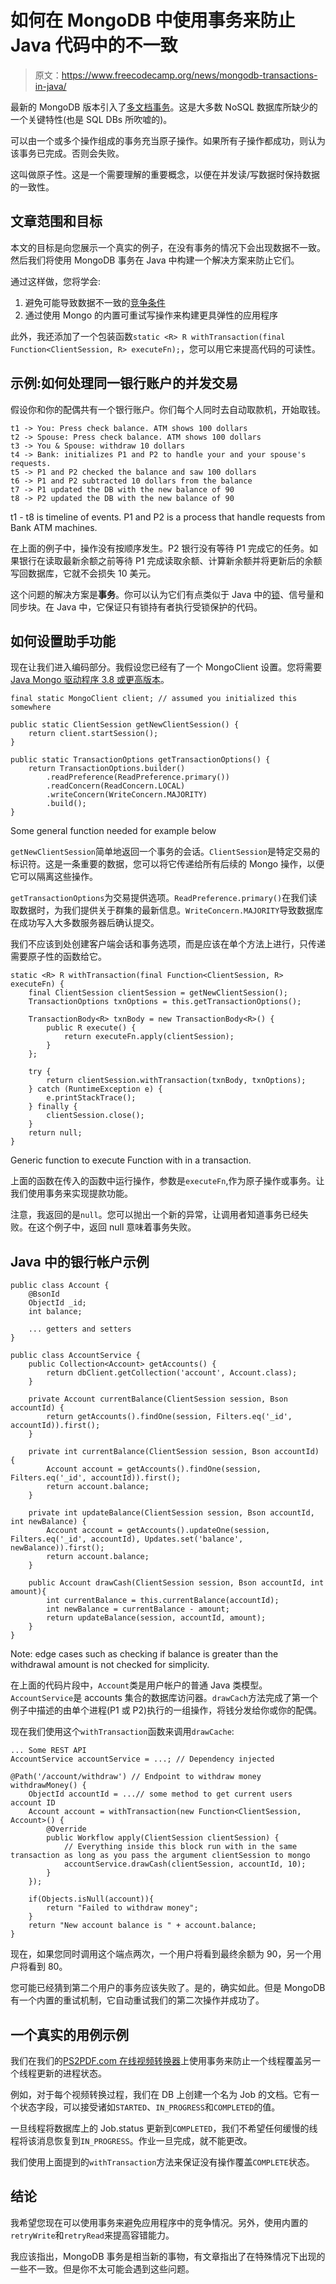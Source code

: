 # 如何在 MongoDB 中使用事务来防止 Java 代码中的不一致

> 原文：<https://www.freecodecamp.org/news/mongodb-transactions-in-java/>

最新的 MongoDB 版本引入了[多文档事务](https://docs.mongodb.com/v4.2/core/transactions/)。这是大多数 NoSQL 数据库所缺少的一个关键特性(也是 SQL DBs 所吹嘘的)。

可以由一个或多个操作组成的事务充当原子操作。如果所有子操作都成功，则认为该事务已完成。否则会失败。

这叫做原子性。这是一个需要理解的重要概念，以便在并发读/写数据时保持数据的一致性。

## 文章范围和目标

本文的目标是向您展示一个真实的例子，在没有事务的情况下会出现数据不一致。然后我们将使用 MongoDB 事务在 Java 中构建一个解决方案来防止它们。

通过这样做，您将学会:

1.  避免可能导致数据不一致的[竞争条件](https://en.wikipedia.org/wiki/Race_condition)
2.  通过使用 Mongo 的内置可重试写操作来构建更具弹性的应用程序

此外，我还添加了一个包装函数`static <R> R withTransaction(final Function<ClientSession, R> executeFn);`，您可以用它来提高代码的可读性。

## 示例:如何处理同一银行账户的并发交易

假设你和你的配偶共有一个银行账户。你们每个人同时去自动取款机，开始取钱。

```
t1 -> You: Press check balance. ATM shows 100 dollars
t2 -> Spouse: Press check balance. ATM shows 100 dollars
t3 -> You & Spouse: withdraw 10 dollars
t4 -> Bank: initializes P1 and P2 to handle your and your spouse's requests.
t5 -> P1 and P2 checked the balance and saw 100 dollars
t6 -> P1 and P2 subtracted 10 dollars from the balance
t7 -> P1 updated the DB with the new balance of 90
t8 -> P2 updated the DB with the new balance of 90
```

t1 - t8 is timeline of events. P1 and P2 is a process that handle requests from Bank ATM machines.

在上面的例子中，操作没有按顺序发生。P2 银行没有等待 P1 完成它的任务。如果银行在读取最新余额之前等待 P1 完成读取余额、计算新余额并将更新后的余额写回数据库，它就不会损失 10 美元。

这个问题的解决方案是**事务**。你可以认为它们有点类似于 Java 中的[锁](https://docs.oracle.com/en/java/javase/14/docs/api/java.base/java/util/concurrent/locks/package-summary.html)、信号量和同步块。在 Java 中，它保证只有锁持有者执行受锁保护的代码。

## 如何设置助手功能

现在让我们进入编码部分。我假设您已经有了一个 MongoClient 设置。您将需要 [Java Mongo 驱动程序 3.8 或更高版本](https://mongodb.github.io/mongo-java-driver/4.0/whats-new/#what-s-new-in-3-8)。

```
final static MongoClient client; // assumed you initialized this somewhere

public static ClientSession getNewClientSession() {
    return client.startSession();
}

public static TransactionOptions getTransactionOptions() {
    return TransactionOptions.builder()
        .readPreference(ReadPreference.primary())
        .readConcern(ReadConcern.LOCAL)
        .writeConcern(WriteConcern.MAJORITY)
        .build();
} 
```

Some general function needed for example below

`getNewClientSession`简单地返回一个事务的会话。`ClientSession`是特定交易的标识符。这是一条重要的数据，您可以将它传递给所有后续的 Mongo 操作，以便它可以隔离这些操作。

`getTransactionOptions`为交易提供选项。`ReadPreference.primary()`在我们读取数据时，为我们提供关于群集的最新信息。`WriteConcern.MAJORITY`导致数据库在成功写入大多数服务器后确认提交。

我们不应该到处创建客户端会话和事务选项，而是应该在单个方法上进行，只传递需要原子性的函数给它。

```
static <R> R withTransaction(final Function<ClientSession, R> executeFn) {
	final ClientSession clientSession = getNewClientSession();
	TransactionOptions txnOptions = this.getTransactionOptions();

	TransactionBody<R> txnBody = new TransactionBody<R>() {
		public R execute() {
			return executeFn.apply(clientSession);
		}
	};

	try {
		return clientSession.withTransaction(txnBody, txnOptions);
	} catch (RuntimeException e) {
		e.printStackTrace();
	} finally {
		clientSession.close();
	}
	return null;
}
```

Generic function to execute Function with in a transaction.

上面的函数在传入的函数中运行操作，参数是`executeFn`,作为原子操作或事务。让我们使用事务来实现提款功能。

注意，我返回的是`null`。您可以抛出一个新的异常，让调用者知道事务已经失败。在这个例子中，返回 null 意味着事务失败。

## Java 中的银行帐户示例

```
public class Account {
	@BsonId
    ObjectId _id;
	int balance;

    ... getters and setters
}

public class AccountService {
	public Collection<Account> getAccounts() {
    	return dbClient.getCollection('account', Account.class);
    }

    private Account currentBalance(ClientSession session, Bson accountId) {
    	return getAccounts().findOne(session, Filters.eq('_id', accountId)).first();
    }

	private int currentBalance(ClientSession session, Bson accountId) {
    	Account account = getAccounts().findOne(session, Filters.eq('_id', accountId)).first();
        return account.balance;
    }

    private int updateBalance(ClientSession session, Bson accountId, int newBalance) {
    	Account account = getAccounts().updateOne(session, Filters.eq('_id', accountId), Updates.set('balance', newBalance)).first();
        return account.balance;
    }

    public Account drawCash(ClientSession session, Bson accountId, int amount){
    	int currentBalance = this.currentBalance(accountId);
        int newBalance = currentBalance - amount;
        return updateBalance(session, accountId, amount);
    }
}
```

Note: edge cases such as checking if balance is greater than the withdrawal amount is not checked for simplicity.

在上面的代码片段中，`Account`类是用户帐户的普通 Java 类模型。`AccountService`是 accounts 集合的数据库访问器。`drawCach`方法完成了第一个例子中描述的由单个进程(P1 或 P2)执行的一组操作，将钱分发给你或你的配偶。

现在我们使用这个`withTransaction`函数来调用`drawCache`:

```
... Some REST API 
AccountService accountService = ...; // Dependency injected

@Path('/account/withdraw') // Endpoint to withdraw money
withdrawMoney() {
	ObjectId accountId = ...// some method to get current users account ID
    Account account = withTransaction(new Function<ClientSession, Account>() {
        @Override
        public Workflow apply(ClientSession clientSession) {
        	// Everything inside this block run with in the same transaction as long as you pass the argument clientSession to mongo
            accountService.drawCash(clientSession, accountId, 10);
        }
    });

    if(Objects.isNull(account)){
        return "Failed to withdraw money";
    }
    return "New account balance is " + account.balance;
}
```

现在，如果您同时调用这个端点两次，一个用户将看到最终余额为 90，另一个用户将看到 80。

您可能已经猜到第二个用户的事务应该失败了。是的，确实如此。但是 MongoDB 有一个内置的重试机制，它自动重试我们的第二次操作并成功了。

## 一个真实的用例示例

我们在我们的[PS2PDF.com 在线视频转换器](https://www.ps2pdf.com/video-converter)上使用事务来防止一个线程覆盖另一个线程更新的进程状态。

例如，对于每个视频转换过程，我们在 DB 上创建一个名为 Job 的文档。它有一个状态字段，可以接受诸如`STARTED`、`IN_PROGRESS`和`COMPLETED`的值。

一旦线程将数据库上的 Job.status 更新到`COMPLETED`，我们不希望任何缓慢的线程将该消息恢复到`IN_PROGRESS`。作业一旦完成，就不能更改。

我们使用上面提到的`withTransaction`方法来保证没有操作覆盖`COMPLETE`状态。

## 结论

我希望您现在可以使用事务来避免应用程序中的竞争情况。另外，使用内置的`retryWrite`和`retryRead`来提高容错能力。

我应该指出，MongoDB 事务是相当新的事物，有文章指出了在特殊情况下出现的一些不一致。但是你不太可能会遇到这些问题。